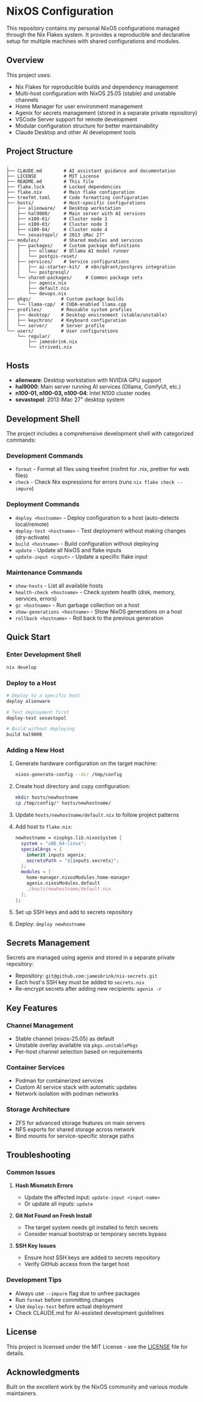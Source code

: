 # NixOS Configuration

This repository contains my personal NixOS configurations managed through the Nix Flakes system. It provides a reproducible and declarative setup for multiple machines with shared configurations and modules.

## Overview

This project uses:
- Nix Flakes for reproducible builds and dependency management
- Multi-host configuration with NixOS 25.05 (stable) and unstable channels
- Home Manager for user environment management
- Agenix for secrets management (stored in a separate private repository)
- VSCode Server support for remote development
- Modular configuration structure for better maintainability
- Claude Desktop and other AI development tools

## Project Structure

```
.
├── CLAUDE.md        # AI assistant guidance and documentation
├── LICENSE          # MIT License
├── README.md        # This file
├── flake.lock       # Locked dependencies
├── flake.nix        # Main flake configuration
├── treefmt.toml     # Code formatting configuration
├── hosts/           # Host-specific configurations
│   ├── alienware/   # Desktop workstation
│   ├── hal9000/     # Main server with AI services
│   ├── n100-01/     # Cluster node 1
│   ├── n100-03/     # Cluster node 3
│   ├── n100-04/     # Cluster node 4
│   └── sevastopol/  # 2013 iMac 27"
├── modules/         # Shared modules and services
│   ├── packages/    # Custom package definitions
│   │   ├── ollama/  # Ollama AI model runner
│   │   └── postgis-reset/
│   ├── services/    # Service configurations
│   │   ├── ai-starter-kit/  # n8n/qdrant/postgres integration
│   │   └── postgresql/
│   └── shared-packages/     # Common package sets
│       ├── agenix.nix
│       ├── default.nix
│       └── devops.nix
├── pkgs/           # Custom package builds
│   └── llama-cpp/  # CUDA-enabled llama.cpp
├── profiles/       # Reusable system profiles
│   ├── desktop/    # Desktop environment (stable/unstable)
│   ├── keychron/   # Keyboard configuration
│   └── server/     # Server profile
└── users/          # User configurations
    └── regular/
        ├── jamesbrink.nix
        └── strivedi.nix
```

## Hosts

- **alienware**: Desktop workstation with NVIDIA GPU support
- **hal9000**: Main server running AI services (Ollama, ComfyUI, etc.)
- **n100-01, n100-03, n100-04**: Intel N100 cluster nodes
- **sevastopol**: 2013 iMac 27" desktop system

## Development Shell

The project includes a comprehensive development shell with categorized commands:

### Development Commands
- `format` - Format all files using treefmt (nixfmt for .nix, prettier for web files)
- `check` - Check Nix expressions for errors (runs `nix flake check --impure`)

### Deployment Commands
- `deploy <hostname>` - Deploy configuration to a host (auto-detects local/remote)
- `deploy-test <hostname>` - Test deployment without making changes (dry-activate)
- `build <hostname>` - Build configuration without deploying
- `update` - Update all NixOS and flake inputs
- `update-input <input>` - Update a specific flake input

### Maintenance Commands
- `show-hosts` - List all available hosts
- `health-check <hostname>` - Check system health (disk, memory, services, errors)
- `gc <hostname>` - Run garbage collection on a host
- `show-generations <hostname>` - Show NixOS generations on a host
- `rollback <hostname>` - Roll back to the previous generation

## Quick Start

### Enter Development Shell
```bash
nix develop
```

### Deploy to a Host
```bash
# Deploy to a specific host
deploy alienware

# Test deployment first
deploy-test sevastopol

# Build without deploying
build hal9000
```

### Adding a New Host

1. Generate hardware configuration on the target machine:
   ```bash
   nixos-generate-config --dir /tmp/config
   ```

2. Create host directory and copy configuration:
   ```bash
   mkdir hosts/newhostname
   cp /tmp/config/* hosts/newhostname/
   ```

3. Update `hosts/newhostname/default.nix` to follow project patterns

4. Add host to `flake.nix`:
   ```nix
   newhostname = nixpkgs.lib.nixosSystem {
     system = "x86_64-linux";
     specialArgs = {
       inherit inputs agenix;
       secretsPath = "${inputs.secrets}";
     };
     modules = [
       home-manager.nixosModules.home-manager
       agenix.nixosModules.default
       ./hosts/newhostname/default.nix
     ];
   };
   ```

5. Set up SSH keys and add to secrets repository
6. Deploy: `deploy newhostname`

## Secrets Management

Secrets are managed using agenix and stored in a separate private repository:
- Repository: `git@github.com:jamesbrink/nix-secrets.git`
- Each host's SSH key must be added to `secrets.nix`
- Re-encrypt secrets after adding new recipients: `agenix -r`

## Key Features

### Channel Management
- Stable channel (nixos-25.05) as default
- Unstable overlay available via `pkgs.unstablePkgs`
- Per-host channel selection based on requirements

### Container Services
- Podman for containerized services
- Custom AI service stack with automatic updates
- Network isolation with podman networks

### Storage Architecture
- ZFS for advanced storage features on main servers
- NFS exports for shared storage across network
- Bind mounts for service-specific storage paths

## Troubleshooting

### Common Issues

1. **Hash Mismatch Errors**
   - Update the affected input: `update-input <input-name>`
   - Or update all inputs: `update`

2. **Git Not Found on Fresh Install**
   - The target system needs git installed to fetch secrets
   - Consider manual bootstrap or temporary secrets bypass

3. **SSH Key Issues**
   - Ensure host SSH keys are added to secrets repository
   - Verify GitHub access from the target host

### Development Tips

- Always use `--impure` flag due to unfree packages
- Run `format` before committing changes
- Use `deploy-test` before actual deployment
- Check CLAUDE.md for AI-assisted development guidelines

## License

This project is licensed under the MIT License - see the [LICENSE](LICENSE) file for details.

## Acknowledgments

Built on the excellent work by the NixOS community and various module maintainers.
